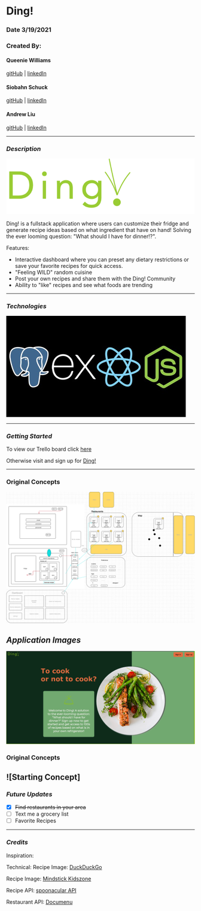 # Ding!

### Date 3/19/2021

### Created By:

#### Queenie Williams

[gitHub](https://github.com/queeniewilliams)
| [linkedIn](https://www.linkedin.com/in/queeni%C3%A9-williams/)

#### Siobahn Schuck

[gitHub](https://github.com/siobahnschuck)
| [linkedIn](https://www.linkedin.com/in/siobahnschuck/)

#### Andrew Liu

[gitHub](https://github.com/andrewliu1988) |
[linkedIn](https://www.linkedin.com/in/andrewliu1988/)

---

### **_Description_**

![LOGO](images/dingLogo.png)

Ding! is a fullstack application where users can customize their fridge and generate recipe ideas based on what ingredient that have on hand! Solving the ever looming question: "What should I have for dinner!?".

Features:

- Interactive dashboard where you can preset any dietary restrictions or save your favorite recipes for quick access.
- "Feeling WILD" random cuisine
- Post your own recipes and share them with the Ding! Community
- Ability to "like" recipes and see what foods are trending

---

### **_Technologies_**

![Postgresql, Express, React, Node ](images/PERN%20BANNER.png)

---

### **_Getting Started_**

To view our Trello board click [here](https://trello.com/b/bCG64o2A/p3)

Otherwise visit and sign up for [Ding!](https://glacial-meadow-53009.herokuapp.com/)

---
### Original Concepts
![Starting Concept](images/OriginalDesign.png)

## **_Application Images_**


![HOMEPAGE](image/../images/Screen%20Shot%202021-03-26%20at%202.30.11%20PM.png) 



### Original Concepts
![Starting Concept]
---

### **_Future Updates_**

- [X] ~~Find restaurants in your area~~
- [ ] Text me a grocery list
- [ ] Favorite Recipes

---

### **_Credits_**

Inspiration:

Technical:
Recipe Image: [DuckDuckGo](https://duckduckgo.com/)

Recipe Image: [Mindstick Kidszone](https://www.mindstick.com/KidsZone/)

Recipe API: [spoonacular API](https://unsplash.com/photos/nKO_1QyFh9o) 

Restaurant API: [Documenu](https://documenu.com/docs#get_restaurant)

